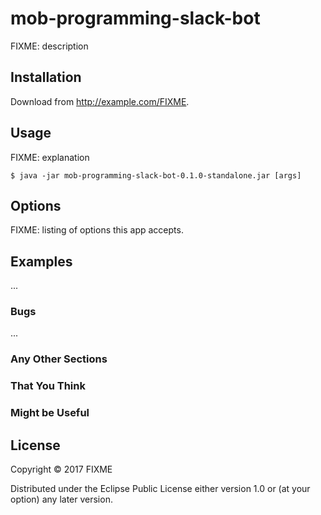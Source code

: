 # mob-programming-slack-bot

FIXME: description

## Installation

Download from http://example.com/FIXME.

## Usage

FIXME: explanation

    $ java -jar mob-programming-slack-bot-0.1.0-standalone.jar [args]

## Options

FIXME: listing of options this app accepts.

## Examples

...

### Bugs

...

### Any Other Sections
### That You Think
### Might be Useful

## License

Copyright © 2017 FIXME

Distributed under the Eclipse Public License either version 1.0 or (at
your option) any later version.
